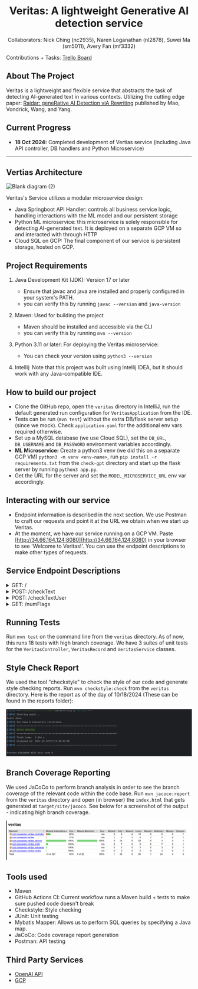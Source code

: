 <h1 align="center">Veritas: A lightweight Generative AI detection service</h1>
<p align="center">
Collaborators: Nick Ching (nc2935), Naren Loganathan (nl2878), Suwei Ma (sm5011), Avery Fan (mf3332)
  
Contributions + Tasks: [Trello Board](https://trello.com/invite/b/6702d91258eab0e42ba8174c/ATTId2e43923e75399a4283c25456224c3a27CF0F058/pineapple-veritas)

</p>


## **About The Project**

Veritas is a lightweight and flexible service that abstracts the task of detecting AI-generated text in various contexts. Utilizing the cutting edge paper: [Raidar: geneRative AI Detection viA Rewriting](https://arxiv.org/pdf/2401.12970) published by Mao, Vondrick, Wang, and Yang. 



## **Current Progress**
  - **18 Oct 2024:** Completed development of Vertias service (including Java API controller, DB handlers and Python Microservice)


---

## **Vertias Architecture**

![Blank diagram (2)](https://github.com/user-attachments/assets/bc7b328e-5428-48c5-be8a-d493eaf83da6)


Veritas's Service utilizes a modular microservice design:
- Java Springboot API Handler: controls all business service logic, handling interactions with the ML model and our persistent storage
- Python ML microservice: this microservice is solely responsible for detecting AI-generated text. It is deployed on a separate GCP VM so and interacted with through HTTP
- Cloud SQL on GCP: The final component of our service is persistent storage, hosted on GCP. 



## **Project Requirements** 
1. Java Development Kit (JDK): Version 17 or later
   - Ensure that javac and java are installed and properly configured in your system's PATH.
   - you can verify this by running `javac --version` and `java-version`

2. Maven: Used for building the project
   - Maven should be installed and accessible via the CLI
   - you can verify this by running `mvn --version`
  
4. Python 3.11 or later: For deploying the Veritas microservice:
   - You can check your version using `python3 --version`
  
5. Intellij: Note that this project was built using Intellij IDEA, but it should work with any Java-compatible IDE. 


## **How to build our project**
 - Clone the GitHub repo, open the `veritas` directory in IntelliJ, run the default generated run configuration for `VeritasApplication` from the IDE.
 - Tests can be run (`mvn test`) without the extra DB/flask server setup (since we mock). Check `application.yaml` for the additional env vars required otherwise.
 - Set up a MySQL database (we use Cloud SQL), set the `DB_URL`, `DB_USERNAME` and `DB_PASSWORD` environment variables accordingly.
 - **ML Microservice:** Create a python3 venv (we did this on a separate GCP VM) `python3 -m venv <env-name>`, run `pip install -r requirements.txt` from the `check-gpt` directory and start up the flask server by running `python3 app.py`.
 - Get the URL for the server and set the `MODEL_MICROSERVICE_URL` env var accordingly.

## **Interacting with our service**
 - Endpoint information is described in the next section. We use Postman to craft our requests and point it at the URL we obtain when we start up Veritas.
 - At the moment, we have our service running on a GCP VM. Paste [http://34.66.164.124:8080](http://34.66.164.124:8080) in your browser to see 'Welcome to Veritas!'. You can use the endpoint descriptions to make other types of requests.

## **Service Endpoint Descriptions**

<details>
<summary>GET: /</summary>
  <li>Purpose: Debugging function to ensure our API is connected. </li>
  <li>Expected Parameters: N/A</li>
  <li>Expected Output: "Welcome to Veritas!" string</li>
</details>

<details>
<summary>POST: /checkText</summary>
  <li>Purpose: Simply determine if an independent piece of text was potentially generated by AI</li>
  <li>Expected Parameters: String text -- must be provided in a JSON format.</li>
  <li>Expected Output: HTTP OK Status with JSON containing a boolean true or false value</li>
  <li>Upon Failure: HTTP Bad Request or Internal Server Error</li>

</details>

<details>
<summary>POST: /checkTextUser</summary>
  <li>Purpose: Determine if a piece of text attributed to a user in an organization was
potentially generated by AI, updating the corresponding flag count in the database if so</li>
  <li>Expected Parameters: String text, String userId, String orgId -- must be provided in a JSON format.</li>
  <li>Expected Output: HTTP OK, indicating that the text was analyzed (and that the database was
successfully updated if necessary)</li>
<li>Upon Failure: HTTP Bad Request or Internal Server Error (if supplied parameters are null
or the underlying checkText call errs out)</li>
</details>

<details>
<summary>GET: /numFlags</summary>
  <li>Purpose: Checks the number of times a particular user has been flagged for AI-generated text (from DB)</li>
  <li>Expected Parameters: String userId, String orgId</li>
  <li>Expected Output: HTTP OK, with the number of flags (int)</li>
</details>

## **Running Tests**
Run `mvn test` on the command line from the `veritas` directory. As of now, this runs 18 tests with high branch coverage. We have 3 suites of unit tests for the `VeritasController`, `VeritasRecord` and `VeritasService` classes.

## **Style Check Report** 

We used the tool "checkstyle" to check the style of our code and generate style checking reports. Run `mvn checkstyle:check` from the `veritas` directory. Here is the report
as of the day of 10/18/2024 (These can be found in the reports folder):

![Checkstyle](reports/checkstyle_10182024.png)

## **Branch Coverage Reporting**

We used JaCoCo to perform branch analysis in order to see the branch coverage of the relevant code within the code base. Run `mvn jacoco:report` from the `veritas` directory and open (in browser) the `index.html` that gets generated at `target/site/jacoco`. See below for a screenshot of the output - indicating high branch coverage.


![Screenshot of a code coverage report from the plugin](reports/jacoco.png)

## **Tools used**

 - Maven
 - GitHub Actions CI: Current workflow runs a Maven build + tests to make sure pushed code doesn't break
 - Checkstyle: Style checking
 - JUnit: Unit testing
 - Mybatis Mapper: Allows us to perform SQL queries by specifying a Java map.
 - JaCoCo: Code coverage report generation
 - Postman: API testing

## **Third Party Services**
- [OpenAI API](https://platform.openai.com/docs/guides/text-generation)
- [GCP](https://cloud.google.com/)

